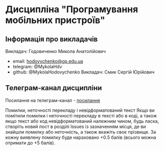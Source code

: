 # Дисципліна "Програмування мобільних пристроїв"

## Інформація про викладачів
Викладач: Годовиченко Микола Анатолійович
- email: hodovychenko@op.edu.ua
- telegram: @MykolaHdv
- github: @MykolaHodovychenko
Викладач: Смик Сергій Юрійович

## Телеграм-канал дисципліни
Посилання на телеграм-канал - [посилання](https://t.me/+MAuRCUPmd0ZmZjFi)

Помилки, неточності перекладу і невідформатований текст
Якщо ви помітили помилки і неточності перекладу в тексті або в коді, а також якщо текст або код невідформатований належним чином, будь ласка, створіть новий пост в розділі Issues із зазначенням місця, де ви знайшли помилку або неточність, а також вкажіть своє прізвище. За кожну виявлену помилку буде нараховано +0.5 балів (всього можна отримати до +5 балів).
